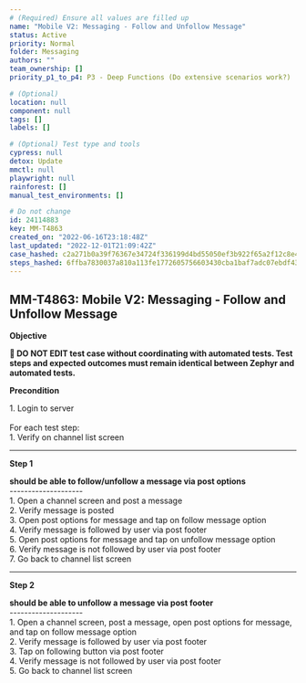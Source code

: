 ```yaml
---
# (Required) Ensure all values are filled up
name: "Mobile V2: Messaging - Follow and Unfollow Message"
status: Active
priority: Normal
folder: Messaging
authors: ""
team_ownership: []
priority_p1_to_p4: P3 - Deep Functions (Do extensive scenarios work?)

# (Optional)
location: null
component: null
tags: []
labels: []

# (Optional) Test type and tools
cypress: null
detox: Update
mmctl: null
playwright: null
rainforest: []
manual_test_environments: []

# Do not change
id: 24114883
key: MM-T4863
created_on: "2022-06-16T23:18:48Z"
last_updated: "2022-12-01T21:09:42Z"
case_hashed: c2a271b0a39f76367e34724f336199d4bd55050ef3b922f65a2f12c8e4bd6700e5dd4265c94cdc86a9c9748786952c56
steps_hashed: 6ffba7830037a810a113fe1772605756603430cba1baf7adc07ebdf43965d7dca549077f7b33472adc9fd5a5079a09af
---
```


<!-- (Auto-generated) Based on frontmatter's "key" and "name" -->

## MM-T4863: Mobile V2: Messaging - Follow and Unfollow Message

**Objective**

**🛑 DO NOT EDIT test case without coordinating with automated tests. Test steps and expected outcomes must remain identical between Zephyr and automated tests.**

**Precondition**

1\. Login to server\
\
For each test step:\
1\. Verify on channel list screen

---

**Step 1**

**should be able to follow/unfollow a message via post options**\
\--------------------\
1\. Open a channel screen and post a message\
2\. Verify message is posted\
3\. Open post options for message and tap on follow message option\
4\. Verify message is followed by user via post footer\
5\. Open post options for message and tap on unfollow message option\
6\. Verify message is not followed by user via post footer\
7\. Go back to channel list screen

---

**Step 2**

**should be able to unfollow a message via post footer**\
\--------------------\
1\. Open a channel screen, post a message, open post options for message, and tap on follow message option\
2\. Verify message is followed by user via post footer\
3\. Tap on following button via post footer\
4\. Verify message is not followed by user via post footer\
5\. Go back to channel list screen
